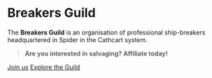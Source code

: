 # Breakers Guild

The **Breakers Guild** is an organisation of professional ship-breakers headquartered in Spider in the Cathcart system.

> **Are you interested in salvaging? Affiliate today!**

[Join us](https://robertsspaceindustries.com/orgs/BREAKER)
[Explore the Guild](/manifesto)
